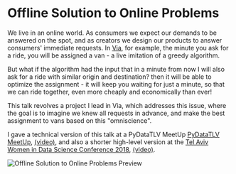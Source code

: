 # Offline Solution to Online Problems 

We live in an online world. 
As consumers we expect our demands to be answered on the spot, 
and as creators we design our products to answer consumers' immediate requests. 
In [Via](https://ridewithvia.com/), for example, the minute you ask for a ride, 
you will be assigned a van - a live imitation of a greedy algorithm. 

But what if the algorithm had the input that in a minute from now 
I will also ask for a ride with similar origin and destination? 
then it will be able to optimize the assignment - 
it will keep you waiting for just a minute, so that we can ride together, 
even more cheaply and economically than ever!

This talk revolves a project I lead in Via, which addresses this issue, 
where the goal is to imagine we knew all requests in advance, 
and make the best assignment to vans based on this "omniscience".

I gave a technical version of this talk at a PyDataTLV MeetUp
[PyDataTLV MeetUp](https://www.meetup.com/PyData-Tel-Aviv/events/245676534/),
[(video)](https://www.youtube.com/watch?v=c1FMe4yK7zY), 
and also a shorter high-level version at the 
[Tel Aviv Women in Data Science Conference 2018](http://intuit.eventiko.co.il/),
[(video)](https://www.youtube.com/watch?v=sVwSvbJARxI).

![Offline Solution to Online Problems Preview](../../master/previews/OfflineSolutionstoOnlineProblems.png)
